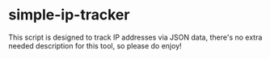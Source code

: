 # simple-ip-tracker
This script is designed to track IP addresses via JSON data, there's no extra needed description for this tool, so please do enjoy!
